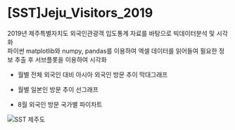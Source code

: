 # [SST]Jeju_Visitors_2019
2019년 제주특별자치도 외국인관광객 입도통계 자료를 바탕으로 빅데이터분석 및 시각화  
파이썬 matplotlib와 numpy, pandas를 이용하여 엑셀 데이터를 읽어들여 필요한 정보 추출 후 서브플롯을 이용하여 시각화
  
- 월별 전체 외국인 대비 아시아 외국인 방문 추이 막대그래프  

- 월별 일본인 방문 추이 선그래프  

- 8월 외국인 방문 국가별 파이차트  

![SST 제주도](https://user-images.githubusercontent.com/51108960/127647999-bbfea969-e756-4a8f-bc58-8529b83b0d43.png)

